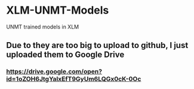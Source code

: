# XLM-UNMT-Models
UNMT trained models in XLM

## Due to they are too big to upload to github, I just uploaded them to Google Drive
### https://drive.google.com/open?id=1oZOH6JtgYaIxEfT9GyUm6LQGx0cK-0Oc


